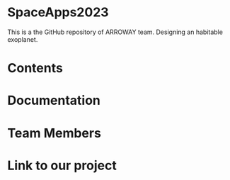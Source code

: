# SpaceApps2023
This is a the GitHub repository of ARROWAY team. Designing an habitable exoplanet.
# Contents

# Documentation 

# Team Members

# Link to our project
